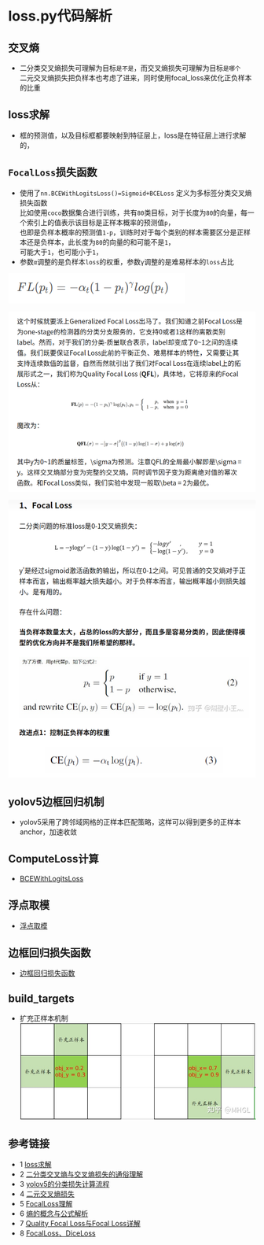 # loss.py代码解析

## 交叉熵
* 二分类交叉熵损失可理解为目标`是不是`，而交叉熵损失可理解为目标`是哪个`  
二元交叉熵损失把负样本也考虑了进来，同时使用focal_loss来优化正负样本的比重

## loss求解
* 框的预测值，以及目标框都要映射到特征层上，loss是在特征层上进行求解的，

## `FocalLoss`损失函数
* 使用了`nn.BCEWithLogitsLoss()=Sigmoid+BCELoss`  定义为多标签分类交叉熵损失函数  
比如使用`coco`数据集合进行训练，共有`80`类目标，对于长度为`80`的向量，每一个索引上的值表示该目标是正样本概率的预测值`p`，  
也即是负样本概率的预测值`1-p`，训练时对于每个类别的样本需要区分是正样本还是负样本，此长度为`80`的向量的和可能不是`1`，  
可能大于`1`，也可能小于`1`，
* 参数`α`调整的是负样本`loss`的权重，参数`γ`调整的是难易样本的`loss`占比  

![](images/focal_loss.png)
  
![](../docs/images/loss/QFocalLoss.png)

![](../docs/images/loss/focal_loss2.png)

## yolov5边框回归机制
* yolov5采用了跨邻域网格的正样本匹配策略，这样可以得到更多的正样本anchor，加速收敛

## ComputeLoss计算
* [BCEWithLogitsLoss](https://flyfish.blog.csdn.net/article/details/118909723)

## 浮点取模
* [浮点取模](https://flyfish.blog.csdn.net/article/details/119276814)

## 边框回归损失函数
* [边框回归损失函数](https://flyfish.blog.csdn.net/article/details/118858068)

## build_targets
* 扩充正样本机制
  ![](../docs/images/loss/扩充正样本机制.jpg)
  
## 参考链接
* 1 [loss求解](https://mp.weixin.qq.com/s?__biz=MzU5NTg2MzIxMw==&mid=2247486712&idx=1&sn=f56a342fbba7b155f2dfdf84776ac17e&chksm=fe6a3f3ac91db62caefd100a712717fb0663b4066bdd64e2fdc7a80c526d7cbcf8d6f4aa6a94&scene=178&cur_album_id=1826437164776095749#rd)
* 2 [二分类交叉熵与交叉熵损失的通俗理解](https://zhuanlan.zhihu.com/p/339684056)
* 3 [yolov5的分类损失计算流程](https://blog.csdn.net/l13022736018/article/details/118346085)
* 4 [二元交叉熵损失](https://blog.csdn.net/qq_38253797/article/details/116225218)
* 5 [FocalLoss理解](https://blog.csdn.net/u014311125/article/details/109470137)
* 6 [熵的概念与公式解析](https://www.cnblogs.com/wangguchangqing/p/12068084.html#autoid-0-2-0)
* 7 [Quality Focal Loss与Focal Loss详解](https://zhuanlan.zhihu.com/p/147691786)
* 8 [FocalLoss、DiceLoss](https://zhuanlan.zhihu.com/p/57008984)

